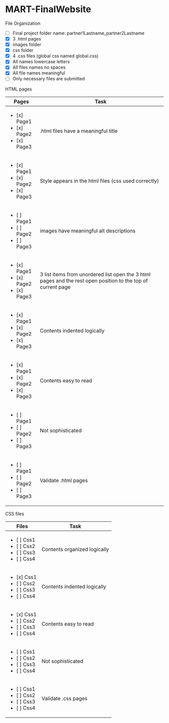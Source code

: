 # MART-FinalWebsite
File Organization

- [ ] Final project folder name: partner1Lastname_partner2Lastname
- [x] 3 .html pages
- [x] images folder
- [x] css folder
- [x] 4 .css files (global css named global.css)
- [x] All names lowercase letters
- [x] All files names no spaces
- [x] All file names meaningful
- [ ] Only necessary files are submitted

HTML pages

| Pages          | Task          |
|----------------|---------------|
| <ul><li>[x] Page1</li><li>[x] Page2</li><li>[x] Page3</li></ul>   | .html files have a meaningful title
| <ul><li>[x] Page1</li><li>[x] Page2</li><li>[x] Page3</li></ul>   | Style appears in the html files (css used correctly)
| <ul><li>[ ] Page1</li><li>[ ] Page2</li><li>[ ] Page3</li></ul>   | images have meaningful alt descriptions
| <ul><li>[x] Page1</li><li>[x] Page2</li><li>[x] Page3</li></ul>   | 3 list items from unordered list open the 3 html pages and the rest open position to the top of current page
| <ul><li>[x] Page1</li><li>[x] Page2</li><li>[x] Page3</li></ul>   | Contents indented logically
| <ul><li>[x] Page1</li><li>[x] Page2</li><li>[x] Page3</li></ul>   | Contents easy to read
| <ul><li>[ ] Page1</li><li>[ ] Page2</li><li>[ ] Page3</li></ul>   | Not sophisticated
| <ul><li>[ ] Page1</li><li>[ ] Page2</li><li>[ ] Page3</li></ul>   | Validate .html pages

CSS files

| Files          | Task          |
|----------------|---------------|
| <ul><li>[ ] Css1</li><li>[ ] Css2</li><li>[ ] Css3</li><li>[ ] Css4</li></ul>   | Contents organized logically
| <ul><li>[x] Css1</li><li>[ ] Css2</li><li>[ ] Css3</li><li>[ ] Css4</li></ul>   | Contents indented logically
| <ul><li>[x] Css1</li><li>[ ] Css2</li><li>[ ] Css3</li><li>[ ] Css4</li></ul>   | Contents easy to read
| <ul><li>[ ] Css1</li><li>[ ] Css2</li><li>[ ] Css3</li><li>[ ] Css4</li></ul>   | Not sophisticated
| <ul><li>[ ] Css1</li><li>[ ] Css2</li><li>[ ] Css3</li><li>[ ] Css4</li></ul>   | Validate .css pages
